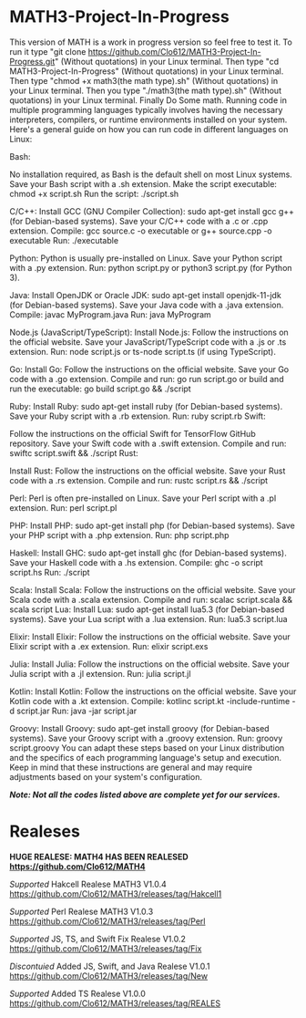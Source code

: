 # MATH3-Project-In-Progress
This version of MATH is a work in progress version so feel free to test it. To run it type "git clone https://github.com/Clo612/MATH3-Project-In-Progress.git" (Without quotations) in your Linux terminal. Then type "cd MATH3-Project-In-Progress" (Without quotations) in your Linux terminal. Then type "chmod +x math3(the math type).sh" (Without quotations) in your Linux terminal. Then you type "./math3(the math type).sh" (Without quotations) in your Linux terminal. Finally Do Some math. Running code in multiple programming languages typically involves having the necessary interpreters, compilers, or runtime environments installed on your system. Here's a general guide on how you can run code in different languages on Linux:

Bash:

No installation required, as Bash is the default shell on most Linux systems.
Save your Bash script with a .sh extension.
Make the script executable: chmod +x script.sh
Run the script: ./script.sh

C/C++:
Install GCC (GNU Compiler Collection): sudo apt-get install gcc g++ (for Debian-based systems).
Save your C/C++ code with a .c or .cpp extension.
Compile: gcc source.c -o executable or g++ source.cpp -o executable
Run: ./executable

Python:
Python is usually pre-installed on Linux.
Save your Python script with a .py extension.
Run: python script.py or python3 script.py (for Python 3).

Java:
Install OpenJDK or Oracle JDK: sudo apt-get install openjdk-11-jdk (for Debian-based systems).
Save your Java code with a .java extension.
Compile: javac MyProgram.java
Run: java MyProgram

Node.js (JavaScript/TypeScript):
Install Node.js: Follow the instructions on the official website.
Save your JavaScript/TypeScript code with a .js or .ts extension.
Run: node script.js or ts-node script.ts (if using TypeScript).

Go:
Install Go: Follow the instructions on the official website.
Save your Go code with a .go extension.
Compile and run: go run script.go or build and run the executable: go build script.go && ./script

Ruby:
Install Ruby: sudo apt-get install ruby (for Debian-based systems).
Save your Ruby script with a .rb extension.
Run: ruby script.rb
Swift:

Follow the instructions on the official Swift for TensorFlow GitHub repository.
Save your Swift code with a .swift extension.
Compile and run: swiftc script.swift && ./script
Rust:

Install Rust: Follow the instructions on the official website.
Save your Rust code with a .rs extension.
Compile and run: rustc script.rs && ./script

Perl:
Perl is often pre-installed on Linux.
Save your Perl script with a .pl extension.
Run: perl script.pl

PHP:
Install PHP: sudo apt-get install php (for Debian-based systems).
Save your PHP script with a .php extension.
Run: php script.php

Haskell:
Install GHC: sudo apt-get install ghc (for Debian-based systems).
Save your Haskell code with a .hs extension.
Compile: ghc -o script script.hs
Run: ./script

Scala:
Install Scala: Follow the instructions on the official website.
Save your Scala code with a .scala extension.
Compile and run: scalac script.scala && scala script
Lua:
Install Lua: sudo apt-get install lua5.3 (for Debian-based systems).
Save your Lua script with a .lua extension.
Run: lua5.3 script.lua

Elixir:
Install Elixir: Follow the instructions on the official website.
Save your Elixir script with a .ex extension.
Run: elixir script.exs

Julia:
Install Julia: Follow the instructions on the official website.
Save your Julia script with a .jl extension.
Run: julia script.jl

Kotlin:
Install Kotlin: Follow the instructions on the official website.
Save your Kotlin code with a .kt extension.
Compile: kotlinc script.kt -include-runtime -d script.jar
Run: java -jar script.jar

Groovy:
Install Groovy: sudo apt-get install groovy (for Debian-based systems).
Save your Groovy script with a .groovy extension.
Run: groovy script.groovy
You can adapt these steps based on your Linux distribution and the specifics of each programming language's setup and execution. Keep in mind that these instructions are general and may require adjustments based on your system's configuration.

***Note: Not all the codes listed above are complete yet for our services.***

# Realeses

**HUGE REALESE: MATH4 HAS BEEN REALESED https://github.com/Clo612/MATH4**

*Supported* Hakcell Realese MATH3 V1.0.4 https://github.com/Clo612/MATH3/releases/tag/Hakcell1

*Supported* Perl Realese MATH3 V1.0.3 https://github.com/Clo612/MATH3/releases/tag/Perl

*Supported* JS, TS, and Swift Fix Realese V1.0.2 https://github.com/Clo612/MATH3/releases/tag/Fix

*Discontuied* Added JS, Swift, and Java Realese V1.0.1 https://github.com/Clo612/MATH3/releases/tag/New

*Supported* Added TS Realese V1.0.0 https://github.com/Clo612/MATH3/releases/tag/REALES

